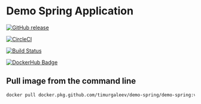 # Demo Spring Application
 
[![GitHub release](https://img.shields.io/github/release/timurgaleev/demo-spring.svg)](https://github.com/timurgaleev/demo-spring/releases)

[![CircleCI](https://circleci.com/gh/timurgaleev/demo-spring.svg?style=svg)](https://circleci.com/gh/timurgaleev/demo-spring)

[![Build Status](https://dev.azure.com/timurgaleev/timur_galeev/_apis/build/status/timurgaleev.demo-spring?branchName=master)](https://dev.azure.com/timurgaleev/timur_galeev/_build/latest?definitionId=1&branchName=master)

[![DockerHub Badge](http://dockeri.co/image/timurgaleev/demo-spring)](https://hub.docker.com/r/timurgaleev/demo-spring)


## Pull image from the command line

```bash
docker pull docker.pkg.github.com/timurgaleev/demo-spring/demo-spring:v1.4.3
```
